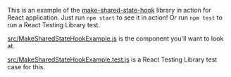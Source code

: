 This is an example of the [make-shared-state-hook](https://www.npmjs.com/package/make-shared-state-hook) library in action for React application.  Just run `npm start` to see it in action! Or run `npm test` to run a React Testing Library test.

[src/MakeSharedStateHookExample.js](./src/MakeSharedStateHookExample.js) is the component you'll want to look at.

[src/MakeSharedStateHookExample.test.js](./src/MakeSharedStateHookExample.test.js) is a React Testing Library test case for this.
